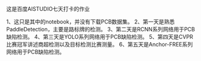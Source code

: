 这是百度AISTUDIO七天打卡的作业

1、这只是其中的notebook，并没有下载PCB数据集。
2、第一天是熟悉PaddleDetection，主要是路标牌的检测。
3、第二天是RCNN系列网络用于PCB缺陷检测。
4、第三天是YOLO系列网络用于PCB缺陷检测。
5、第四天是CVPR比赛冠军讲述商超检测以及目标检测比赛测量。
6、第五天是Anchor-FREE系列网络用于PCB缺陷检测。
